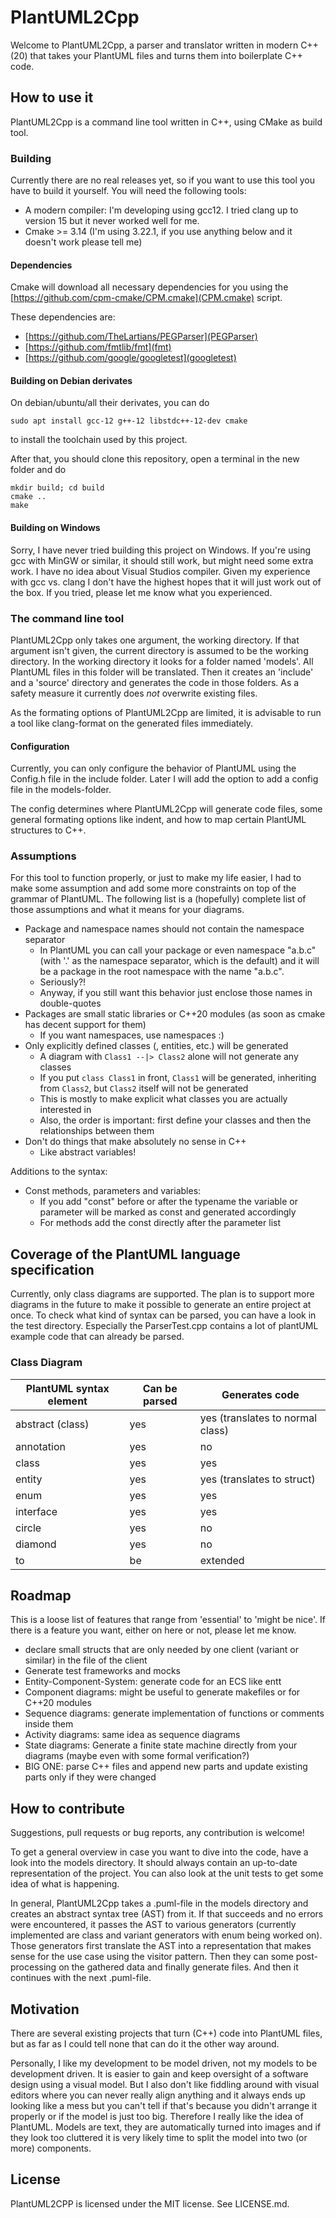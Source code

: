 # PlantUML2Cpp

Welcome to PlantUML2Cpp, a parser and translator written in modern C++ (20) that takes your PlantUML files and turns them into boilerplate C++ code.

## How to use it

PlantUML2Cpp is a command line tool written in C++, using CMake as build tool.

### Building

Currently there are no real releases yet, so if you want to use this tool you have to build it yourself. You will need the following tools:

* A modern compiler: I'm developing using gcc12. I tried clang up to version 15 but it never worked well for me.
* Cmake >= 3.14 (I'm using 3.22.1, if you use anything below and it doesn't work please tell me)

#### Dependencies

Cmake will download all necessary dependencies for you using the [https://github.com/cpm-cmake/CPM.cmake](CPM.cmake) script.

These dependencies are:
* [https://github.com/TheLartians/PEGParser](PEGParser)
* [https://github.com/fmtlib/fmt](fmt)
* [https://github.com/google/googletest](googletest)

#### Building on Debian derivates

On debian/ubuntu/all their derivates, you can do
```
sudo apt install gcc-12 g++-12 libstdc++-12-dev cmake
```
to install the toolchain used by this project.

After that, you should clone this repository, open a terminal in the new folder and do
```
mkdir build; cd build
cmake ..
make
```

#### Building on Windows

Sorry, I have never tried building this project on Windows. If you're using gcc with MinGW or similar, it should still work, but might need some extra work. I have no idea about Visual Studios compiler. Given my experience with gcc vs. clang I don't have the highest hopes that it will just work out of the box. If you tried, please let me know what you experienced.

### The command line tool

PlantUML2Cpp only takes one argument, the working directory. If that argument isn't given, the current directory is assumed to be the working directory.
In the working directory it looks for a folder named 'models'. All PlantUML files in this folder will be translated. Then it creates an 'include' and a 'source' directory and generates the code in those folders. As a safety measure it currently does _not_ overwrite existing files.

As the formating options of PlantUML2Cpp are limited, it is advisable to run a tool like clang-format on the generated files immediately.

#### Configuration

Currently, you can only configure the behavior of PlantUML using the Config.h file in the include folder. Later I will add the option to add a config file in the models-folder.

The config determines where PlantUML2Cpp will generate code files, some general formating options like indent, and how to map certain PlantUML structures to C++.

### Assumptions

For this tool to function properly, or just to make my life easier, I had to make some assumption and add some more constraints on top of the grammar of PlantUML. The following list is a (hopefully) complete list of those assumptions and what it means for your diagrams.

* Package and namespace names should not contain the namespace separator
    * In PlantUML you can call your package or even namespace "a.b.c" (with '.' as the namespace separator, which is the default) and it will be a package in the root namespace with the name "a.b.c".
    * Seriously?!
    * Anyway, if you still want this behavior just enclose those names in double-quotes
* Packages are small static libraries or C++20 modules (as soon as cmake has decent support for them)
    * If you want namespaces, use namespaces :)
* Only explicitly defined classes (, entities, etc.) will be generated
    * A diagram with `Class1 --|> Class2` alone will not generate any classes
    * If you put `class Class1` in front, `Class1` will be generated, inheriting from `Class2`, but `Class2` itself will not be generated
    * This is mostly to make explicit what classes you are actually interested in
    * Also, the order is important: first define your classes and then the relationships between them
* Don't do things that make absolutely no sense in C++
    * Like abstract variables!

Additions to the syntax:
* Const methods, parameters and variables:
    * If you add "const" before or after the typename the variable or parameter will be marked as const and generated accordingly
    * For methods add the const directly after the parameter list

## Coverage of the PlantUML language specification

Currently, only class diagrams are supported. The plan is to support more diagrams in the future to make it possible to generate an entire project at once.
To check what kind of syntax can be parsed, you can have a look in the test directory. Especially the ParserTest.cpp contains a lot of plantUML example code that can already be parsed.

### Class Diagram

| PlantUML syntax element | Can be parsed | Generates code |
|-------------------------|---------------|----------------|
| abstract (class) | yes | yes (translates to normal class) |
| annotation | yes | no |
| class | yes | yes |
| entity | yes | yes (translates to struct) |
| enum | yes | yes |
| interface | yes | yes |
| circle | yes | no |
| diamond | yes | no |
| to | be | extended |

## Roadmap

This is a loose list of features that range from 'essential' to 'might be nice'. If there is a feature you want, either on here or not, please let me know.

* declare small structs that are only needed by one client (variant or similar) in the file of the client
* Generate test frameworks and mocks
* Entity-Component-System: generate code for an ECS like entt
* Component diagrams: might be useful to generate makefiles or for C++20 modules
* Sequence diagrams: generate implementation of functions or comments inside them
* Activity diagrams: same idea as sequence diagrams
* State diagrams: Generate a finite state machine directly from your diagrams (maybe even with some formal verification?)
* BIG ONE: parse C++ files and append new parts and update existing parts only if they were changed

## How to contribute

Suggestions, pull requests or bug reports, any contribution is welcome!

To get a general overview in case you want to dive into the code, have a look into the models directory. It should always contain an up-to-date representation of the project. You can also look at the unit tests to get some idea of what is happening.

In general, PlantUML2Cpp takes a .puml-file in the models directory and creates an abstract syntax tree (AST) from it. If that succeeds and no errors were encountered, it passes the AST to various generators (currently implemented are class and variant generators with enum being worked on).
Those generators first translate the AST into a representation that makes sense for the use case using the visitor pattern. Then they can some post-processing on the gathered data and finally generate files. And then it continues with the next .puml-file.

## Motivation

There are several existing projects that turn (C++) code into PlantUML files, but as far as I could tell none that can do it the other way around.

Personally, I like my development to be model driven, not my models to be development driven. It is easier to gain and keep oversight of a software design using a visual model. But I also don't like fiddling around with visual editors where you can never really align anything and it always ends up looking like a mess but you can't tell if that's because you didn't arrange it properly or if the model is just too big. Therefore I really like the idea of PlantUML. Models are text, they are automatically turned into images and if they look too cluttered it is very likely time to split the model into two (or more) components.

## License

PlantUML2CPP is licensed under the MIT license. See LICENSE.md.